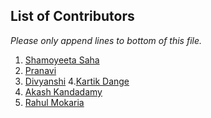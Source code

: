 ## List of Contributors

_Please only append lines to bottom of this file._

1. [Shamoyeeta Saha]()
2. [Pranavi]()
3. [Divyanshi]()
4.[Kartik Dange](https://github.com/kartik83789)
5. [Akash Kandadamy](https://akashk.vercel.app/)
6. [Rahul Mokaria]()


